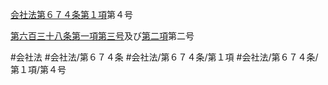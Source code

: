 [会社法第６７４条第１項](会社法＿＿＿＿第６７４条第１項)第４号

[第六百三十八条第一項第三号](会社法＿＿＿＿第６３８条第１項第３号)及び[第二項](会社法＿＿＿＿第６７４条第２項)第二号


#会社法
#会社法/第６７４条
#会社法/第６７４条/第１項
#会社法/第６７４条/第１項/第４号
